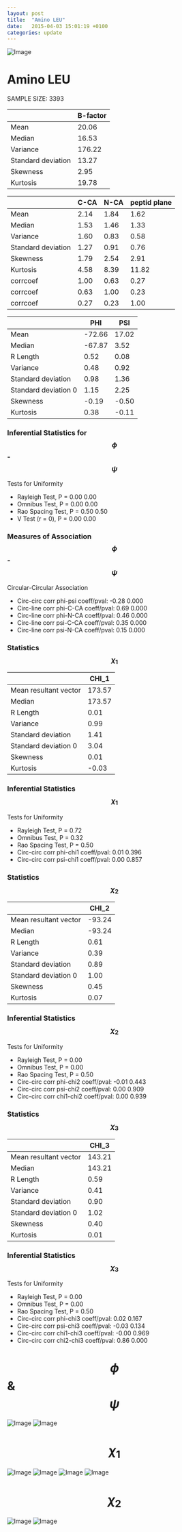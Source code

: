 ```yaml
---
layout: post
title:  "Amino LEU"
date:   2015-04-03 15:01:19 +0100
categories: update
---
```

<script src="https://cdnjs.cloudflare.com/ajax/libs/mathjax/2.7.0/MathJax.js?config=TeX-AMS-MML_HTMLorMML" type="text/javascript"></script>

![Image](../../../../../images/aadensity.png)

# Amino LEU


 SAMPLE SIZE: 3393



|     | B-factor |
| --- | --- |
| Mean | 20.06 |
| Median | 16.53 |
| Variance | 176.22 |
| Standard deviation | 13.27 |
| Skewness | 2.95 |
| Kurtosis | 19.78 |




|     | C-CA | N-CA | peptid plane |
| --- | --- | --- | --- |
| Mean | 2.14 | 1.84 | 1.62 |
| Median | 1.53 | 1.46 | 1.33 |
| Variance | 1.60 | 0.83 | 0.58 |
| Standard deviation | 1.27 | 0.91 | 0.76 |
| Skewness | 1.79 | 2.54 | 2.91 |
| Kurtosis | 4.58 | 8.39 | 11.82 |
| corrcoef | 1.00 | 0.63 | 0.27 |
| corrcoef | 0.63 | 1.00 | 0.23 |
| corrcoef | 0.27 | 0.23 | 1.00 |




|     | PHI | PSI |
| --- | --- | --- |
| Mean | -72.66 | 17.02 |
| Median | -67.87 | 3.52 |
| R Length | 0.52 | 0.08 |
| Variance | 0.48 | 0.92 |
| Standard deviation | 0.98 | 1.36 |
| Standard deviation 0 | 1.15 | 2.25 |
| Skewness | -0.19 | -0.50 |
| Kurtosis | 0.38 | -0.11 |

### Inferential Statistics for $$\phi$$-$$\psi$$

Tests for Uniformity

- Rayleigh Test, P = 0.00 0.00
- Omnibus Test,  P = 0.00 0.00
- Rao Spacing Test,  P = 0.50 0.50
- V Test (r = 0),  P = 0.00 0.00
### Measures of Association $$\phi$$-$$\psi$$

Circular-Circular Association
- Circ-circ corr phi-psi coeff/pval:	-0.28	 0.000
- Circ-line corr phi-C-CA coeff/pval:	0.69	 0.000
- Circ-line corr phi-N-CA coeff/pval:	0.46	 0.000
- Circ-line corr psi-C-CA coeff/pval:	0.35	 0.000
- Circ-line corr psi-N-CA coeff/pval:	0.15	 0.000
### Statistics $$\chi_1$$

|     | CHI_1 |
| --- | --- |
| Mean resultant vector | 173.57 |
| Median | 173.57 |
| R Length | 0.01 |
| Variance | 0.99 |
| Standard deviation | 1.41 |
| Standard deviation 0| 3.04 |
| Skewness | 0.01 |
| Kurtosis | -0.03 |



### Inferential Statistics $$\chi_1$$
Tests for Uniformity

- Rayleigh Test, 	 P = 0.72
- Omnibus Test, 	 P = 0.32
- Rao Spacing Test, 	 P = 0.50
- Circ-circ corr phi-chi1 coeff/pval:	0.01	 0.396
- Circ-circ corr psi-chi1 coeff/pval:	0.00	 0.857



### Statistics $$\chi_2$$

|     | CHI_2 |
| --- | --- |
| Mean resultant vector | -93.24 |
| Median | -93.24 |
| R Length | 0.61 |
| Variance | 0.39 |
| Standard deviation | 0.89 |
| Standard deviation 0 | 1.00 |
| Skewness | 0.45 |
| Kurtosis | 0.07 |


### Inferential Statistics $$\chi_2$$

Tests for Uniformity

- Rayleigh Test, 	 P = 0.00
- Omnibus Test, 	 P = 0.00
- Rao Spacing Test, 	 P = 0.50
- Circ-circ corr phi-chi2 coeff/pval:	-0.01	 0.443
- Circ-circ corr psi-chi2 coeff/pval:	0.00	 0.909
- Circ-circ corr chi1-chi2 coeff/pval:	0.00	 0.939




### Statistics $$\chi_3$$

|    | CHI_3 |
| --- | --- |
| Mean resultant vector | 143.21 |
| Median | 143.21 |
| R Length | 0.59 |
| Variance | 0.41 |
| Standard deviation | 0.90 |
| Standard deviation 0 | 1.02 |
| Skewness | 0.40 |
| Kurtosis | 0.01 |



### Inferential Statistics $$\chi_3$$

Tests for Uniformity

- Rayleigh Test, 	 P = 0.00
- Omnibus Test, 	 P = 0.00
- Rao Spacing Test, 	 P = 0.50
- Circ-circ corr phi-chi3 coeff/pval:	0.02	 0.167
- Circ-circ corr psi-chi3 coeff/pval:	-0.03	 0.134
- Circ-circ corr chi1-chi3 coeff/pval:	-0.00	 0.969
- Circ-circ corr chi2-chi3 coeff/pval:	0.86	 0.000

# $$\phi$$ & $$\psi$$
![Image](../../../../../images/LEU_Rama_phipsi.jpg)
![Image](../../../../../images/LEU_Rama_phipsiGrad.jpg)


# $$\chi_1$$
![Image](../../../../../images/LEU_Rama_phichi1.jpg)
![Image](../../../../../images/LEU_Rama_Grad_psichi1.jpg)
![Image](../../../../../images/LEU_Rama_psichi1.jpg)
![Image](../../../../../images/LEU_Rama_Grad_phichi1.jpg)


# $$\chi_2$$
![Image](../../../../../images/LEU_Rama_chi1chi2.jpg)
![Image](../../../../../images/LEU_Rama_Gradchi1chi2.jpg)
